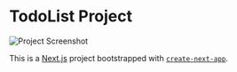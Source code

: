 # TodoList Project




![Project Screenshot](https://github.com/shaghayegh-mohamadi/Todo_List_Nextjs/assets/157354959/473bcb92-227c-44e5-81ee-ec61b6e4d870)




This is a [Next.js](https://nextjs.org/) project bootstrapped with [`create-next-app`](https://github.com/vercel/next.js/tree/canary/packages/create-next-app).

